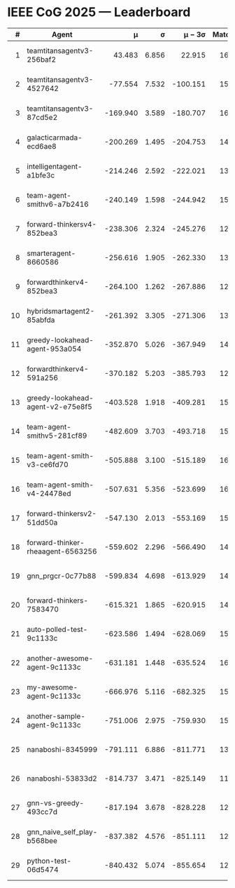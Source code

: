 # IEEE CoG 2025 — Leaderboard

| # | Agent | μ | σ | μ − 3σ | Matches | Updated |
|---:|---|---:|---:|---:|---:|---|
| 1 | teamtitansagentv3-256baf2 | 43.483 | 6.856 | 22.915 | 16036 | 2025-08-23 14:12 |
| 2 | teamtitansagentv3-4527642 | -77.554 | 7.532 | -100.151 | 15310 | 2025-08-23 14:12 |
| 3 | teamtitansagentv3-87cd5e2 | -169.940 | 3.589 | -180.707 | 16646 | 2025-08-23 14:12 |
| 4 | galacticarmada-ecd6ae8 | -200.269 | 1.495 | -204.753 | 14540 | 2025-08-23 14:12 |
| 5 | intelligentagent-a1bfe3c | -214.246 | 2.592 | -222.021 | 13173 | 2025-08-23 14:12 |
| 6 | team-agent-smithv6-a7b2416 | -240.149 | 1.598 | -244.942 | 15560 | 2025-08-23 14:12 |
| 7 | forward-thinkersv4-852bea3 | -238.306 | 2.324 | -245.276 | 12563 | 2025-08-23 14:12 |
| 8 | smarteragent-8660586 | -256.616 | 1.905 | -262.330 | 13485 | 2025-08-23 14:12 |
| 9 | forwardthinkerv4-852bea3 | -264.100 | 1.262 | -267.886 | 12741 | 2025-08-23 14:12 |
| 10 | hybridsmartagent2-85abfda | -261.392 | 3.305 | -271.306 | 13610 | 2025-08-23 14:12 |
| 11 | greedy-lookahead-agent-953a054 | -352.870 | 5.026 | -367.949 | 14850 | 2025-08-23 14:12 |
| 12 | forwardthinkerv4-591a256 | -370.182 | 5.203 | -385.793 | 12928 | 2025-08-23 14:12 |
| 13 | greedy-lookahead-agent-v2-e75e8f5 | -403.528 | 1.918 | -409.281 | 15490 | 2025-08-23 14:12 |
| 14 | team-agent-smithv5-281cf89 | -482.609 | 3.703 | -493.718 | 15440 | 2025-08-23 14:12 |
| 15 | team-agent-smith-v3-ce6fd70 | -505.888 | 3.100 | -515.189 | 16862 | 2025-08-23 14:12 |
| 16 | team-agent-smith-v4-24478ed | -507.631 | 5.356 | -523.699 | 16202 | 2025-08-23 14:12 |
| 17 | forward-thinkersv2-51dd50a | -547.130 | 2.013 | -553.169 | 15320 | 2025-08-23 14:12 |
| 18 | forward-thinker-rheaagent-6563256 | -559.602 | 2.296 | -566.490 | 14940 | 2025-08-23 14:12 |
| 19 | gnn_prgcr-0c77b88 | -599.834 | 4.698 | -613.929 | 14120 | 2025-08-23 14:12 |
| 20 | forward-thinkers-7583470 | -615.321 | 1.865 | -620.915 | 14600 | 2025-08-23 14:12 |
| 21 | auto-polled-test-9c1133c | -623.586 | 1.494 | -628.069 | 15780 | 2025-08-23 14:12 |
| 22 | another-awesome-agent-9c1133c | -631.181 | 1.448 | -635.524 | 16500 | 2025-08-23 14:12 |
| 23 | my-awesome-agent-9c1133c | -666.976 | 5.116 | -682.325 | 15720 | 2025-08-23 14:12 |
| 24 | another-sample-agent-9c1133c | -751.006 | 2.975 | -759.930 | 15580 | 2025-08-23 14:12 |
| 25 | nanaboshi-8345999 | -791.111 | 6.886 | -811.771 | 13230 | 2025-08-23 14:12 |
| 26 | nanaboshi-53833d2 | -814.737 | 3.471 | -825.149 | 11960 | 2025-08-23 14:12 |
| 27 | gnn-vs-greedy-493cc7d | -817.194 | 3.678 | -828.228 | 12700 | 2025-08-23 14:12 |
| 28 | gnn_naive_self_play-b568bee | -837.382 | 4.576 | -851.111 | 12620 | 2025-08-23 14:12 |
| 29 | python-test-06d5474 | -840.432 | 5.074 | -855.654 | 12910 | 2025-08-23 14:12 |
